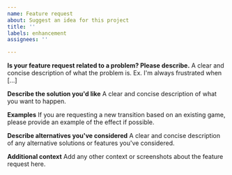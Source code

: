 ```yaml
---
name: Feature request
about: Suggest an idea for this project
title: ''
labels: enhancement
assignees: ''

---
```


**Is your feature request related to a problem? Please describe.**
A clear and concise description of what the problem is. Ex. I'm always frustrated when [...]

**Describe the solution you'd like**
A clear and concise description of what you want to happen.

**Examples**
If you are requesting a new transition based on an existing game, please provide an example of the effect if possible.

**Describe alternatives you've considered**
A clear and concise description of any alternative solutions or features you've considered.

**Additional context**
Add any other context or screenshots about the feature request here.
